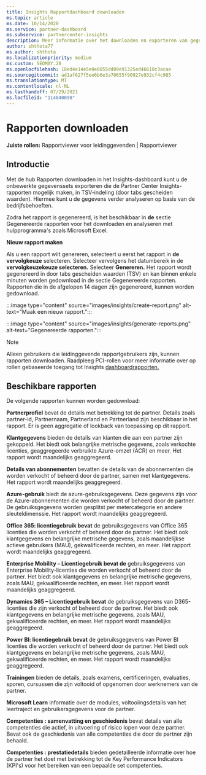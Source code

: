 ```yaml
---
title: Insights Rapportdashboard downloaden
ms.topic: article
ms.date: 10/14/2020
ms.service: partner-dashboard
ms.subservice: partnercenter-insights
description: Meer informatie over het downloaden en exporteren van gegevens vanuit het Partner Center dashboard voor geïntegreerde rapportage en vanuit Partner Center Insights rapporten.
author: shthota77
ms.author: shthota
ms.localizationpriority: medium
ms.custom: SEOMAY.20
ms.openlocfilehash: 18ed4e14e5e0e0855dd09e91325ed46610c3acae
ms.sourcegitcommit: ad1af627f5ee6b6e3a70655f90927e932cf4c985
ms.translationtype: MT
ms.contentlocale: nl-NL
ms.lasthandoff: 07/29/2021
ms.locfileid: "114840090"
---
```

# <a name="download-reports"></a>Rapporten downloaden

**Juiste rollen:** Rapportviewer voor leidinggevenden | Rapportviewer

## <a name="introduction"></a>Introductie

Met de hub Rapporten downloaden in het Insights-dashboard kunt u de onbewerkte gegevenssets exporteren die de Partner Center Insights-rapporten mogelijk maken, in TSV-indeling (door tabs gescheiden waarden). Hiermee kunt u de gegevens verder analyseren op basis van de bedrijfsbehoeften.

Zodra het rapport is gegenereerd, is het beschikbaar in **de** sectie Gegenereerde rapporten voor het downloaden en analyseren met hulpprogramma's zoals Microsoft Excel.

**Nieuw rapport maken**

Als u een rapport wilt genereren, selecteert u eerst het rapport in **de vervolgkeuze** selecteren. Selecteer vervolgens het datumbereik in de **vervolgkeuzekeuze selecteren.** Selecteer **Genereren.** Het rapport wordt gegenereerd in door tabs gescheiden waarden (TSV)  en kan binnen enkele minuten worden gedownload in de sectie Gegenereerde rapporten. Rapporten die in de afgelopen 14 dagen zijn gegenereerd, kunnen worden gedownload.

:::image type="content" source="images/insights/create-report.png" alt-text="Maak een nieuw rapport.":::

:::image type="content" source="images/insights/generate-reports.png" alt-text="Gegenereerde rapporten.":::

>[!NOTE] 
>Alleen gebruikers die leidinggevende rapportgebruikers zijn, kunnen rapporten downloaden. Raadpleeg PCI-rollen voor meer informatie over op rollen gebaseerde toegang tot Insights [dashboardrapporten.](insights-roles.md) 

## <a name="available-reports"></a>Beschikbare rapporten

De volgende rapporten kunnen worden gedownload:

**Partnerprofiel** bevat de details met betrekking tot de partner. Details zoals partner-id, Partnernaam, Partnerland en Partnerland zijn beschikbaar in het rapport. Er is geen aggregatie of lookback van toepassing op dit rapport.

**Klantgegevens** bieden de details van klanten die aan een partner zijn gekoppeld. Het biedt ook belangrijke metrische gegevens, zoals verkochte licenties, geaggregeerde verbruikte Azure-omzet (ACR) en meer. Het rapport wordt maandelijks geaggregeerd.

**Details van abonnementen** bevatten de details van de abonnementen die worden verkocht of beheerd door de partner, samen met klantgegevens. Het rapport wordt maandelijks geaggregeerd.

**Azure-gebruik** biedt de azure-gebruiksgegevens. Deze gegevens zijn voor de Azure-abonnementen die worden verkocht of beheerd door de partner. De gebruiksgegevens worden gesplitst per metercategorie en andere sleuteldimenssie. Het rapport wordt maandelijks geaggregeerd.

**Office 365: licentiegebruik bevat** de gebruiksgegevens van Office 365 licenties die worden verkocht of beheerd door de partner. Het biedt ook klantgegevens en belangrijke metrische gegevens, zoals maandelijkse actieve gebruikers (MAU), gekwalificeerde rechten, en meer. Het rapport wordt maandelijks geaggregeerd.

**Enterprise Mobility – Licentiegebruik bevat de**  gebruiksgegevens van Enterprise Mobility-licenties die worden verkocht of beheerd door de partner. Het biedt ook klantgegevens en belangrijke metrische gegevens, zoals MAU, gekwalificeerde rechten, en meer. Het rapport wordt maandelijks geaggregeerd.

**Dynamics 365 – Licentiegebruik bevat** de gebruiksgegevens van D365-licenties die zijn verkocht of beheerd door de partner. Het biedt ook klantgegevens en belangrijke metrische gegevens, zoals MAU, gekwalificeerde rechten, en meer. Het rapport wordt maandelijks geaggregeerd.

**Power BI: licentiegebruik bevat** de gebruiksgegevens van Power BI licenties die worden verkocht of beheerd door de partner. Het biedt ook klantgegevens en belangrijke metrische gegevens, zoals MAU, gekwalificeerde rechten, en meer. Het rapport wordt maandelijks geaggregeerd.

**Trainingen** bieden de details, zoals examens, certificeringen, evaluaties, sporen, cursussen die zijn voltooid of opgenomen door werknemers van de partner.

**Microsoft Learn** informatie over de modules, voltooiingsdetails van het leertraject en gebruikersgegevens voor de partner.

**Competenties : samenvatting en geschiedenis** bevat details van alle competenties die actief, in uitvoering of risico lopen voor deze partner. Bevat ook de geschiedenis van alle competenties die door de partner zijn behaald.

**Competenties : prestatiedetails** bieden gedetailleerde informatie over hoe de partner het doet met betrekking tot de Key Performance Indicators (KPI's) voor het bereiken van een bepaalde set competenties.

